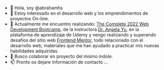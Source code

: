 - 👋 Hola, soy @abrahamhs
- 👀 Estoy interesado en el desarrollo web y los emprendimientos de proyectos On-line.
- 🌱 Actualmente me encuentro realizando: <a href="https://www.udemy.com/course/the-complete-web-development-bootcamp/" target="_blank">The Complete 2022 Web Development Bootcamp</a>, de la instructora  <a href="https://www.udemy.com/user/4b4368a3-b5c8-4529-aa65-2056ec31f37e/" target="_blank">Dr. Angela Yu</a>, en la plataforma de aprendizaje de Udemy y vengo realizando y superando desafíos del sitio web <a href="https://www.frontendmentor.io?ref=challenge" target="_blank">Frontend Mentor</a>, todo relacionado con el desarrollo web, materiales que me han ayudado a practicar mis nuevas habilidades adquiridas.   
- 💞️ Busco colaborar en proyecto del mismo indole.
- 📫 Pronto os dejare información de contacto ...

<!---
abrahamhs/abrahamhs is a ✨ special ✨ repository because its `README.md` (this file) appears on your GitHub profile.
You can click the Preview link to take a look at your changes.
--->  

